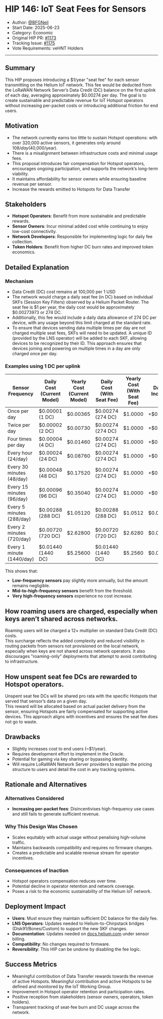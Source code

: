 # HIP 146: IoT Seat Fees for Sensors

- Author: [@BFGNeil](https://github.com/BFGNeil)
- Start Date: 2025-06-23
- Category: Economic
- Original HIP PR: [#1173](https://github.com/helium/HIP/pull/1173)
- Tracking Issue: [#1175](https://github.com/helium/HIP/issues/1175)
- Vote Requirements: veHNT Holders

---

## Summary

This HIP proposes introducing a $1/year "seat fee" for each sensor transmitting on the Helium IoT network. This fee would be deducted from the LoRaWAN Network Server’s Data Credit (DC) balance on the first uplink of each day, averaging approximately $0.00274 per day. The goal is to create sustainable and predictable revenue for IoT Hotspot operators without increasing per-packet costs or introducing additional friction for end users.

## Motivation

- The network currently earns too little to sustain Hotspot operations: with over 320,000 active sensors, it generates only around $108/day ($40,000/year).
- There is a misalignment between infrastructure costs and minimal usage fees.
- This proposal introduces fair compensation for Hotspot operators, encourages ongoing participation, and supports the network’s long-term viability.
- It maintains affordability for sensor owners while ensuring baseline revenue per sensor.
- Increase the rewards emitted to Hotspots for Data Transfer

## Stakeholders

- **Hotspot Operators**: Benefit from more sustainable and predictable rewards.
- **Sensor Owners**: Incur minimal added cost while continuing to enjoy low-cost connectivity.
- **Network Developers**: Responsible for implementing logic for daily fee collection.
- **Token Holders**: Benefit from higher DC burn rates and improved token economics.

## Detailed Explanation

### Mechanism

- Data Credit (DC) cost remains at 100,000 per 1 USD
- The network would charge a daily seat fee (in DC) based on individual SKFs (Session Key Filters) observed by a Helium Packet Router. The seat fee is $1 per year, the daily cost would be approximately $0.00273973 or 274 DC.
- Additionally, this fee would include a daily data allowance of 274 DC per device, with any usage beyond this limit charged at the standard rate.
- To ensure that devices sending data multiple times per day are not charged multiple seat fees, SKFs will need to be updated. A unique ID (provided by the LNS operator) will be added to each SKF, allowing devices to be recognized by their ID. This approach ensures that devices joining and powering on multiple times in a day are only charged once per day.


### Examples using 1 DC per uplink

| **Sensor Frequency**      | **Daily Cost (Current Model)** | **Yearly Cost (Current Model)** | **Daily Cost (With Seat Fee)** | **Yearly Cost (With Seat Fee)** | **Daily \$ Increase** | **Yearly \$ Increase** |
|---------------------------|--------------------------------|---------------------------------|--------------------------------|---------------------------------|-----------------------|------------------------|
| Once per day              | $0.00001 (1 DC)                | $0.00365                        | $0.00274 (274 DC)              | $1.0000                         | +$0.00273             | +$0.99635              |
| Twice per day             | $0.00002 (2 DC)                | $0.00730                        | $0.00274 (274 DC)              | $1.0000                         | +$0.00272             | +$0.99270              |
| Four times per day        | $0.00004 (4 DC)                | $0.01460                        | $0.00274 (274 DC)              | $1.0000                         | +$0.00270             | +$0.98540              |
| Every hour (24/day)       | $0.00024 (24 DC)               | $0.08760                        | $0.00274 (274 DC)              | $1.0000                         | +$0.00250             | +$0.91240              |
| Every 30 minutes (48/day) | $0.00048 (48 DC)               | $0.17520                        | $0.00274 (274 DC)              | $1.0000                         | +$0.00226             | +$0.82490              |
| Every 15 minutes (96/day) | $0.00096 (96 DC)               | $0.35040                        | $0.00274 (274 DC)              | $1.0000                         | +$0.00178             | +$0.64970              |
| Every 5 minutes (288/day) | $0.00288 (288 DC)              | $1.05120                        | $0.00288 (288 DC)              | $1.0512                         | $0.00                 | $0.00                  |
| Every 2 minutes (720/day) | $0.00720 (720 DC)              | $2.62800                        | $0.00720 (720 DC)              | $2.6280                         | $0.00                 | $0.00                  |
| Every 1 minute (1440/day) | $0.01440 (1440 DC)             | $5.25600                        | $0.01440 (1440 DC)             | $5.2560                         | $0.00                 | $0.00                  |

This shows that:

- **Low-frequency sensors** pay slightly more annually, but the amount remains negligible.
- **Mid-to-high-frequency sensors** benefit from the threshold.
- **Very high-frequency sensors** experience no cost increase.

## How roaming users are charged, especially when keys aren’t shared across networks.

Roaming users will be charged a 12× multiplier on standard Data Credit (DC) costs.  
This surcharge reflects the added complexity and reduced visibility in routing packets from sensors not provisioned on the local network, especially when keys are not shared across network operators. It also discourages "roaming-only" deployments that attempt to avoid contributing to infrastructure.

## How unspent seat fee DCs are rewarded to Hotspot operators.

Unspent seat fee DCs will be shared pro rata with the specific Hotspots that served that sensor’s data on a given day.  
This reward will be allocated based on actual packet delivery from the sensor, ensuring Hotspots are fairly compensated for supporting active devices. This approach aligns with incentives and ensures the seat fee does not go to waste.

## Drawbacks

- Slightly increases cost to end users (~$1/year).
- Requires development effort to implement in the Oracle.
- Potential for gaming via key sharing or bypassing identity.
- Will require LoRaWAN Network Server providers to explain the pricing structure to users and detail the cost in any tracking systems.

## Rationale and Alternatives

### Alternatives Considered

- **Increasing per-packet fees**: Disincentivises high-frequency use cases and still fails to generate sufficient revenue.

### Why This Design Was Chosen

- Scales equitably with actual usage without penalising high-volume traffic.
- Maintains backwards compatibility and requires no firmware changes.
- Creates a predictable and scalable revenue stream for operator incentives.

### Consequences of Inaction

- Hotspot operators compensation reduces over time.
- Potential decline in operator retention and network coverage.
- Poses a risk to the economic sustainability of the Helium IoT network.

## Deployment Impact

- **Users**: Must ensure they maintain sufficient DC balance for the daily fee.
- **LNS Operators**: Updates needed to Helium-to-Chirpstack bridges (Disk91/Bones/Custom) to support the new SKF changes.
- **Documentation**: Updates needed on [docs.helium.com](http://docs.helium.com) under sensor billing.
- **Compatibility**: No changes required to firmware.
- **Reversibility**: This HIP can be undone by disabling the fee logic.

## Success Metrics

- Meaningful contribution of Data Transfer rewards towards the revenue of active Hotspots. Meaningful contribution and active Hotspots to be defined and monitored by the IoT Working Group.
- Improvement in Hotspot operator retention and participation rates.
- Positive reception from stakeholders (sensor owners, operators, token holders).
- Transparent tracking of seat-fee burn and DC usage across the network.

